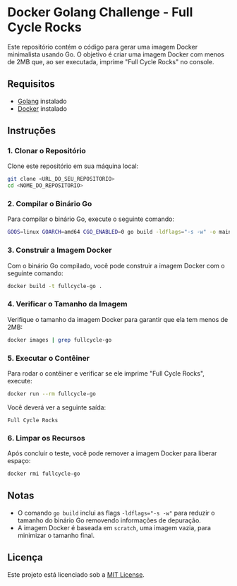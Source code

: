 # Docker Golang Challenge - Full Cycle Rocks

Este repositório contém o código para gerar uma imagem Docker minimalista usando Go. O objetivo é criar uma imagem Docker com menos de 2MB que, ao ser executada, imprime "Full Cycle Rocks" no console.

## Requisitos

- [Golang](https://golang.org/doc/install) instalado
- [Docker](https://docs.docker.com/get-docker/) instalado

## Instruções

### 1. Clonar o Repositório

Clone este repositório em sua máquina local:

```bash
git clone <URL_DO_SEU_REPOSITORIO>
cd <NOME_DO_REPOSITORIO>
```

### 2. Compilar o Binário Go

Para compilar o binário Go, execute o seguinte comando:

```bash
GOOS=linux GOARCH=amd64 CGO_ENABLED=0 go build -ldflags="-s -w" -o main .
```

### 3. Construir a Imagem Docker

Com o binário Go compilado, você pode construir a imagem Docker com o seguinte comando:

```bash
docker build -t fullcycle-go .
```

### 4. Verificar o Tamanho da Imagem

Verifique o tamanho da imagem Docker para garantir que ela tem menos de 2MB:

```bash
docker images | grep fullcycle-go
```

### 5. Executar o Contêiner

Para rodar o contêiner e verificar se ele imprime "Full Cycle Rocks", execute:

```bash
docker run --rm fullcycle-go
```

Você deverá ver a seguinte saída:

```
Full Cycle Rocks
```

### 6. Limpar os Recursos

Após concluir o teste, você pode remover a imagem Docker para liberar espaço:

```bash
docker rmi fullcycle-go
```

## Notas

- O comando `go build` inclui as flags `-ldflags="-s -w"` para reduzir o tamanho do binário Go removendo informações de depuração.
- A imagem Docker é baseada em `scratch`, uma imagem vazia, para minimizar o tamanho final.

## Licença

Este projeto está licenciado sob a [MIT License](LICENSE).
